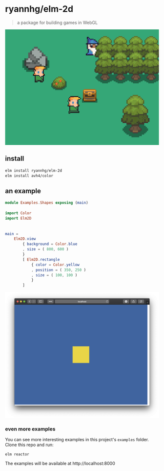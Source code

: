 # ryannhg/elm-2d
> a package for building games in WebGL

![An example of a 2D game](./examples/screenshots/animations.png)

## install

```bash
elm install ryannhg/elm-2d
elm install avh4/color
```

## an example

```elm
module Examples.Shapes exposing (main)

import Color
import Elm2D


main =
    Elm2D.view
        { background = Color.blue
        , size = ( 800, 600 )
        }
        [ Elm2D.rectangle
            { color = Color.yellow
            , position = ( 350, 250 )
            , size = ( 100, 100 )
            }
        ]

```

![A screenshot of a yello rectangle](./examples/screenshots/intro.png)


### even more examples

You can see more interesting examples in this project's `examples` folder. Clone this repo and run:

```
elm reactor
```

The examples will be available at http://localhost:8000

